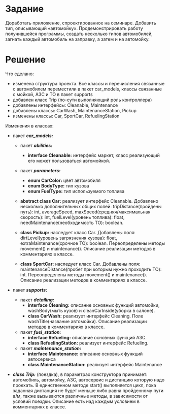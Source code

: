 # Задание

Доработать приложение, спроектированное на семинаре. Добавить тип, описывающий «автомойку».
Продемонстрировать работу получившейся программы, создать несколько типов автомобилей, загнать каждый автомобиль на заправку, а затем и на автомойку.

# Решение

Что сделано:

- изменена структура проекта. Все классы и перечисления связанные с автомобилем переместили в пакет car_models, классы связанные с мойкой, АЗС и ТО в пакет supports
- добавлен класс Trip (по-сути выполняющий роль контроллера)
- добавлены интерфейсы: Cleanable, Maintenance
- добавлены классы: CarWash, MaintenanceStation, Pickup
- изменены классы: Car, SportCar, RefuelingStation

Изменения в классах:

- пакет _**car_models:**_
 
    - пакет _**abilities:**_
        - **interface Cleanable:** интерфейс маркет, класс реализующий его может пользоваться автомойкой.
 
    - пакет _**parameters:**_
        - **enum CarColor:** цвет автомобиля
        - **enum BodyType:** тип кузова
        - **enum FuelType:** тип используемого топлива
  
    - **abstract class Car:** реализует интерфейс Cleanable. Добавлено несколько дополнительных общих полей: tripDistance(пройдены путь): int, averageSpeed, maxSpeed(средняя/максимальная скорость): int, fuelLevel(уровень топлива): float, needMaintenance(необходимость ТО): boolean.
 
    - **class Pickup:** наследует класс Car. Добавлены поля: dirtLevel(уровень загрязнения кузова): float, extraMaintenance(срочное ТО): boolean. Переопределены методы movement() и maintenance(). Описание реализации методов в комментариях в классе.
 
    - **class SportCar:** наследует класс Car. Добавлены поля: maintenanceDistance(пробег при которым нужно проходить ТО): int. Переопределены методы movement() и maintenance(). Описание реализации методов в комментариях в классе.

 
- пакет _**supports:**_
 
    - пакет _**detailing:**_
        - **interface Cleaning:** описание основных функций автомойки, washBody(мыть кузов) и cleanCarInside(уборка в салоне).
        - **class CarWash:** реализует интерфейс Cleaning. Поле washTitle(название автомойки). Описание реализации методов в комментариях в классе.
    - пакет _**fuel_station:**_
        - **interface Refueling:** описание основных функций АЗС.
        - **class RefuelingStation:** реализует интерфейс Refueling.
    - пакет _**maintenance_station:**_
        - **interface Maintenance:** описание основных функций автосервиса
        - **class MaintenanceStation:** реализует интерфейс Maintenance
 
- _**class Trip:**_ (поездка), в параметрах конструктора принимает: автомобиль, автомойку, АЗС, автосервис и дистанцию которую надо проехать. В единственном методе start() выполняется цикл, пока заданная дистанция не будет меньше либо равна пройденному пути а/м, также вызываются различные методы, в зависимости от условий поездки. Описание есть над каждым условием в комментариях в классе.